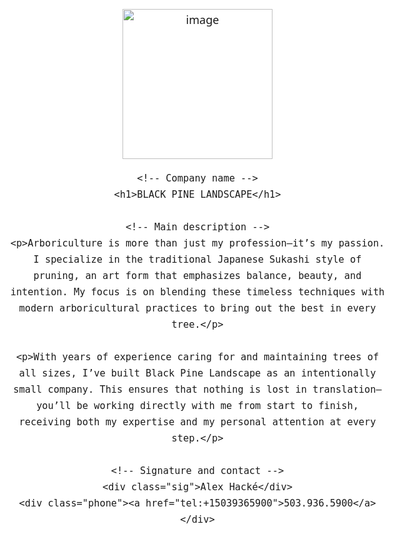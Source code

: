 <!doctype html>
<html lang="en">
<head>
  <meta charset="utf-8" />
  <meta name="viewport" content="width=device-width, initial-scale=1" />
  <title>Black Pine Landscape</title>
  <style>
    :root {
      --green:#596F2A;   /* matched to your logo */
      --text:#1a1a1a;
      --bg:#ffffff;
      --max:860px;
    }
    html,body {
      margin:0;
      padding:0;
      background:var(--bg);
      color:var(--text);
      font: 400 18px/1.7 system-ui,-apple-system,Segoe UI,Roboto,Helvetica,Arial,sans-serif;
    }
    .wrap {
      max-width:var(--max);
      margin:0 auto;
      padding:40px 22px;
      text-align:center;
    }
    img.logo {
      width:40vw;          /* responsive */
      max-width:200px;     /* don’t get too big */
      height:auto;         /* preserve aspect ratio */
      margin:0 auto 24px;
      display:block;
    }
    h1 {
      margin:0 0 32px;
      color:var(--green);
      font-weight:800;
      letter-spacing:.08em;
      text-transform:uppercase;
      font-size: clamp(28px, 5vw, 50px);
    }
    p {
      margin:0 auto 18px;
      text-align:left;
    }
    .sig {
      margin-top:28px;
      font-weight:600;
      text-align:center;
    }
    .phone a {
      color:var(--green);
      text-decoration:none;
      border-bottom:1px solid rgba(89,111,42,.35);
    }
    .phone a:hover {
      border-bottom-color:transparent;
    }
  </style>
</head>
<body>
  <main class="wrap">
    <!-- Logo -->
    <img width="240" height="240" alt="image" src="https://github.com/user-attachments/assets/defcdc82-43d7-49a7-acf3-759f1e577951" />


    <!-- Company name -->
    <h1>BLACK PINE LANDSCAPE</h1>

    <!-- Main description -->
    <p>Arboriculture is more than just my profession—it’s my passion. I specialize in the traditional Japanese Sukashi style of pruning, an art form that emphasizes balance, beauty, and intention. My focus is on blending these timeless techniques with modern arboricultural practices to bring out the best in every tree.</p>

    <p>With years of experience caring for and maintaining trees of all sizes, I’ve built Black Pine Landscape as an intentionally small company. This ensures that nothing is lost in translation—you’ll be working directly with me from start to finish, receiving both my expertise and my personal attention at every step.</p>

    <!-- Signature and contact -->
    <div class="sig">Alex Hacké</div>
    <div class="phone"><a href="tel:+15039365900">503.936.5900</a></div>
  </main>
</body>
</html>
